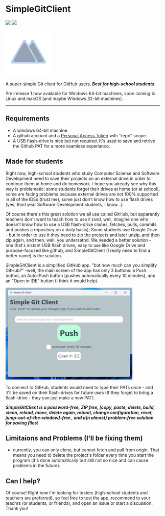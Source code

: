 # SimpleGitClient
[![](https://img.shields.io/badge/Version-1.0-95a3b2.svg)](https://github.com/negevvo/SimpleGitClient/releases/)
[![](https://img.shields.io/badge/License-MIT-bad1ec.svg)](license.md)

<img src="iconsAndMore/icon.png" height="150px"/>

A super-simple Git client for GitHub users. ***Best for high-school students.***

Pre-release 1 now available for Windows 64-bit machines, soon coming to Linux and macOS (and maybe Windows 32-bit machines).

---

## Requirements
- A windows 64-bit machine.
- A github account and a [Personal Access Token](https://docs.github.com/en/authentication/keeping-your-account-and-data-secure/creating-a-personal-access-token) with "repo" scope.
- A USB flash-drive is nice but not required. It's used to save and retrive the Github PAT for a more seamless experiance.

## Made for students
Right now, high-school students who study Computer Sciense and Software Development need to save their projects on an external drive in order to continue them at home and do homework. I hope you already see why this way is problematic: some students forget their drives at home (or at school), some are facing problems because external drives are not 100% supported in all of the IDEs (trust me), some just don't know how to use flash drives (yes, third year Software Development students, I know...).

Of course there's this great solution we all use called GitHub, but apparently teachers don't want to teach how to use it (and, well, imagine one who doesn't know how to use a USB flash-drive clones, fetches, pulls, commits and pushes a repository on a daily basis); Some students use Google Drive - but in order to use it they need to zip the projects and later unzip, and then zip again, and then, well, you undersatnd. We needed a better solution - one that's instant USB flash drives, easy to use like Google Drive and purpose-focused like github, and SimpleGitClient (I really need to find a better name) is the solution.

SimpleGitClient is a simplified GitHub app. "but how much can you simplify GitHub?" -well, the main screen of the app has only 3 buttons: a Push button, an Auto-Push button (pushes automatically every 10 minutes), and an "Open in IDE" button (I think it would help).

<img src="iconsAndMore/screenshot1.png" height="300px;" />

To connect to GitHub, students would need to type their PATs once - and it'll be saved on their flash-drives for future uses (If they forget to bring a flash-drive - they can just make a new PAT).

***SimpleGitClient is a password-free, ZIP free, [copy, paste, delete, build, clean, reload, move, delete again, reboot, change configuration, reset, jump-out-of-the-window]-free , and a(n almost) problem-free solution for saving files!***

## Limitaions and Problems (I'll be fixing them)
- currently, you can only clone, but cannot fetch and pull from origin. That means you need to delete the project's folder every time you start the program (it's done automatically but still not so nice and can cause problems in the future).

## Can I help?
Of course! Right now I'm looking for testers (high-school students and teachers are preferred), so feel free to test the app, recommend to your teachrs (or students, or friends), and open an issue or start a discussion. Thank you!
